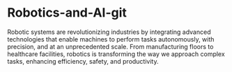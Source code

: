 # Robotics-and-AI-git
Robotic systems are revolutionizing industries by integrating advanced technologies that enable machines to perform tasks autonomously, with precision, and at an unprecedented scale. From manufacturing floors to healthcare facilities, robotics is transforming the way we approach complex tasks, enhancing efficiency, safety, and productivity.
